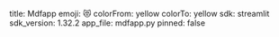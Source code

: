 title: Mdfapp
emoji: 😻
colorFrom: yellow
colorTo: yellow
sdk: streamlit
sdk_version: 1.32.2
app_file: mdfapp.py
pinned: false
